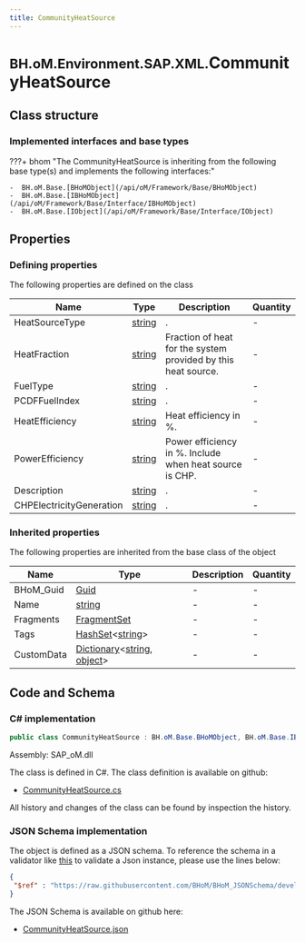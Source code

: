 ```yaml
---
title: CommunityHeatSource
---
```


# <small>BH.oM.Environment.SAP.XML.</small>**CommunityHeatSource**



## Class structure

### Implemented interfaces and base types

???+ bhom "The CommunityHeatSource is inheriting from the following base type(s) and implements the following interfaces:"

    -  BH.oM.Base.[BHoMObject](/api/oM/Framework/Base/BHoMObject)
    -  BH.oM.Base.[IBHoMObject](/api/oM/Framework/Base/Interface/IBHoMObject)
    -  BH.oM.Base.[IObject](/api/oM/Framework/Base/Interface/IObject)


## Properties



### Defining properties

The following properties are defined on the class

| Name             | Type             | Description      | Quantity         |
|------------------|------------------|------------------|------------------|
| HeatSourceType | [string](https://learn.microsoft.com/en-us/dotnet/api/System.String?view=netstandard-2.0) | . | - |
| HeatFraction | [string](https://learn.microsoft.com/en-us/dotnet/api/System.String?view=netstandard-2.0) | Fraction of heat for the system provided by this heat source. | - |
| FuelType | [string](https://learn.microsoft.com/en-us/dotnet/api/System.String?view=netstandard-2.0) | . | - |
| PCDFFuelIndex | [string](https://learn.microsoft.com/en-us/dotnet/api/System.String?view=netstandard-2.0) | . | - |
| HeatEfficiency | [string](https://learn.microsoft.com/en-us/dotnet/api/System.String?view=netstandard-2.0) | Heat efficiency in %. | - |
| PowerEfficiency | [string](https://learn.microsoft.com/en-us/dotnet/api/System.String?view=netstandard-2.0) | Power efficiency in %. Include when heat source is CHP. | - |
| Description | [string](https://learn.microsoft.com/en-us/dotnet/api/System.String?view=netstandard-2.0) | . | - |
| CHPElectricityGeneration | [string](https://learn.microsoft.com/en-us/dotnet/api/System.String?view=netstandard-2.0) | . | - |


### Inherited properties
The following properties are inherited from the base class of the object

| Name             | Type             | Description      | Quantity         |
|------------------|------------------|------------------|------------------|
| BHoM_Guid | [Guid](https://learn.microsoft.com/en-us/dotnet/api/System.Guid?view=netstandard-2.0) | - | - |
| Name | [string](https://learn.microsoft.com/en-us/dotnet/api/System.String?view=netstandard-2.0) | - | - |
| Fragments | [FragmentSet](/api/oM/Framework/Base/FragmentSet) | - | - |
| Tags | [HashSet](https://learn.microsoft.com/en-us/dotnet/api/System.Collections.Generic.HashSet-1?view=netstandard-2.0)&lt;[string](https://learn.microsoft.com/en-us/dotnet/api/System.String?view=netstandard-2.0)&gt; | - | - |
| CustomData | [Dictionary](https://learn.microsoft.com/en-us/dotnet/api/System.Collections.Generic.Dictionary-2?view=netstandard-2.0)&lt;[string](https://learn.microsoft.com/en-us/dotnet/api/System.String?view=netstandard-2.0), [object](https://learn.microsoft.com/en-us/dotnet/api/System.Object?view=netstandard-2.0)&gt; | - | - |


## Code and Schema

### C# implementation

``` C# title="C#"
public class CommunityHeatSource : BH.oM.Base.BHoMObject, BH.oM.Base.IBHoMObject, BH.oM.Base.IObject
```

Assembly: SAP_oM.dll

The class is defined in C#. The class definition is available on github:

- [CommunityHeatSource.cs](https://github.com/BHoM/SAP_Toolkit/blob/develop/SAP_oM/XML\CommunityHeatSource.cs)

All history and changes of the class can be found by inspection the history.
### JSON Schema implementation

The object is defined as a JSON schema. To reference the schema in a validator like [this](https://www.jsonschemavalidator.net/) to validate a Json instance, please use the lines below:

``` json title="JSON Schema"
{
 "$ref" : "https://raw.githubusercontent.com/BHoM/BHoM_JSONSchema/develop/SAP_oM/SAP/XML/CommunityHeatSource.json"
}
```

The JSON Schema is available on github here:

- [CommunityHeatSource.json](https://github.com/BHoM/BHoM_JSONSchema/blob/develop/SAP_oM/SAP/XML/CommunityHeatSource.json)

